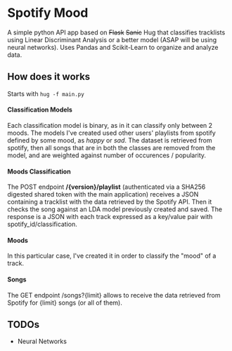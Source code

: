 # Spotify Mood

A simple python API app based on ~~Flask~~ ~~Sanic~~ Hug that classifies tracklists using Linear Discriminant Analysis or a better model (ASAP will be using neural networks).
Uses Pandas and Scikit-Learn to organize and analyze data.

## How does it works

Starts with
```hug -f main.py```

#### Classification Models

Each classification model is binary, as in it can classify only between 2 moods.
The models I've created used other users' playlists from spotify defined by some mood, as *happy* or *sad*.
The dataset is retrieved from spotify, then all songs that are in both the classes are removed from the model, and are weighted against number of occurences / popularity.

#### Moods Classification

The POST endpoint **/{version}/playlist** (authenticated via a SHA256 digested shared token with the main application) receives a JSON containing a tracklist with the data retrieved by the Spotify API. Then it checks the song against an LDA model previously created and saved. The response is a JSON with each track expressed as a key/value pair with spotify_id/classification.

#### Moods

In this particular case, I've created it in order to classify the "mood" of a track.

#### Songs

The GET endpoint /songs?{limit} allows to receive the data retrieved from Spotify for {limit} songs (or all of them).

## TODOs

- Neural Networks
